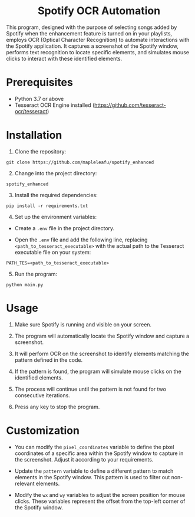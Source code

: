 <center>

# **Spotify OCR Automation**

</center>

This program, designed with the purpose of selecting songs added by Spotify when the enhancement feature is turned on in your playlists, employs OCR (Optical Character Recognition) to automate interactions with the Spotify application. It captures a screenshot of the Spotify window, performs text recognition to locate specific elements, and simulates mouse clicks to interact with these identified elements.

# Prerequisites
- Python 3.7 or above
- Tesseract OCR Engine installed (https://github.com/tesseract-ocr/tesseract)
# Installation
1. Clone the repository:

```
git clone https://github.com/mapleleafu/spotify_enhanced
```
2. Change into the project directory:

```
spotify_enhanced
```

3. Install the required dependencies:

```
pip install -r requirements.txt
```
4. Set up the environment variables:

- Create a `.env` file in the project directory.

- Open the `.env` file and add the following line, replacing `<path_to_tesseract_executable>` with the actual path to the Tesseract executable file on your system:

```
PATH_TES=<path_to_tesseract_executable>
```
5. Run the program:

```
python main.py
```
# Usage
1. Make sure Spotify is running and visible on your screen.

2. The program will automatically locate the Spotify window and capture a screenshot.

3. It will perform OCR on the screenshot to identify elements matching the pattern defined in the code.

4. If the pattern is found, the program will simulate mouse clicks on the identified elements.

5. The process will continue until the pattern is not found for two consecutive iterations.

6. Press any key to stop the program.

# Customization

- You can modify the `pixel_coordinates` variable to define the pixel coordinates of a specific area within the Spotify window to capture in the screenshot. Adjust it according to your requirements.

- Update the `pattern` variable to define a different pattern to match elements in the Spotify window. This pattern is used to filter out non-relevant elements.

- Modify the `wx` and `wy` variables to adjust the screen position for mouse clicks. These variables represent the offset from the top-left corner of the Spotify window.